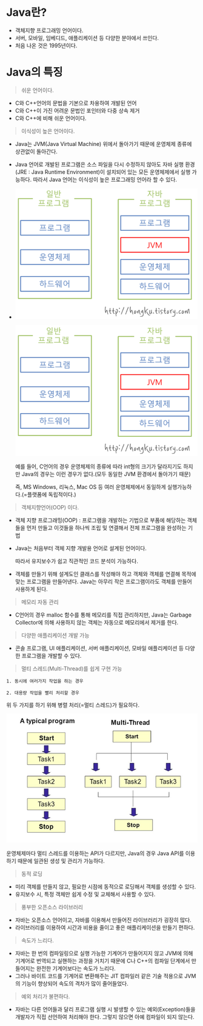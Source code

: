 # Java란?



- 객체지향 프로그래밍 언어이다.
- 서버, 모바일, 임베디드, 애플리케이션 등 다양한 분야에서 쓰인다.
- 처음 나온 것은 1995년이다.





# Java의 특징



> 쉬운 언어이다.

- C와 C++언어의 문법을 기본으로 차용하여 개발된 언어
- C와 C++이 가진 어려운 문법인 포인터와 다중 상속 제거
- C와 C++에 비해 쉬운 언어이다.



> 이식성이 높은 언어이다.

- Java는 JVM(Java Virtual Machine) 위에서 돌아가기 때문에 운영체제 종류에 상관없이 돌아간다.

- Java 언어로 개발된 프로그램은 소스 파일을 다시 수정하지 않아도 자바 실행 환경(JRE : Java Runtime Environment)이 설치되어 있는 모든 운영체제에서 실행 가능하다. 따라서 Java 언어는 이식성이 높은 프로그래밍 언어라 할 수 있다.

- ![JAVA_1](https://github.com/YoungJung93/Study/blob/master/resources/JAVA/JAVA_1.png)

  ![JAVA_1](..\resources\JAVA\JAVA_1.png)

  예를 들어, C언어의 경우 운영체제의 종류에 따라 int형의 크기가 달라지기도 하지만 Java의 경우는 이런 경우가 없다.(모두 동일한 JVM 환경에서 돌아가기 때문)

  즉, MS Windows, 리눅스, Mac OS 등 여러 운영체제에서 동일하게 실행가능하다.(=플랫폼에 독립적이다.)



> 객체지향언어(OOP) 이다.

- 객체 지향 프로그래밍(OOP) : 프로그램을 개발하는 기법으로 부품에 해당하는 객체들을 먼저 만들고 이것들을 하나씩 조립 및 연결해서 전체 프로그램을 완성하는 기법

- Java는 처음부터 객체 지향 개발용 언어로 설계된 언어이다.

  따라서 유지보수가 쉽고 직관적인 코드 분석이 가능하다.
  
- 객체를 만들기 위해 설계도인 클래스를 작성해야 하고 객체와 객체를 연결해 목적에 맞는 프로그램을 만들어낸다. Java는 아무리 작은 프로그램이라도 객체를 만들어 사용하게 된다.



> 메모리 자동 관리

- C언어의 경우 malloc 함수를 통해 메모리를 직접 관리하지만, Java는 Garbage Collector에 의해 사용하지 않는 객체는 자동으로 메모리에서 제거를 한다.



> 다양한 애플리케이션 개발 가능

- 콘솔 프로그램, UI 애플리케이션, 서버 애플리케이션, 모바일 애플리케이션 등 다양한 프로그램을 개발할 수 있다.



> 멀티 스레드(Multi-Thread)를 쉽게 구현 가능

`1. 동시에 여러가지 작업을 하는 경우`

`2. 대용량 작업을 빨리 처리할 경우`

위 두 가지를 하기 위해 병렬 처리(=멀티 스레드)가 필요하다.

![JAVA_2](..\resources\JAVA\JAVA_2.png)

운영체제마다 멀티 스레드를 이용하는 API가 다르지만, Java의 경우 Java API를 이용하기 때문에 일관된 생성 및 관리가 가능하다.



> 동적 로딩

- 미리 객체를 만들지 않고, 필요한 시점에 동적으로 로딩해서 객체를 생성할 수 있다.
- 유지보수 시, 특정 객체만 쉽게 수정 및 교체해서 사용할 수 있다.



> 풍부한 오픈소스 라이브러리

- 자바는 오픈소스 언어이고, 자바를 이용해서 만들어진 라이브러리가 굉장히 많다.
- 라이브러리를 이용하여 시간과 비용을 줄이고 좋은 애플리케이션을 만들기 편하다.



> 속도가 느리다.

- 자바는 한 번의 컴파일링으로 실행 가능한 기계어가 만들어지지 않고 JVM에 의해 기계어로 번역되고 실핸하는 과정을 거치기 때문에 C나 C++의 컴파일 단계에서 만들어지는 완전한 기계어보다는 속도가 느리다.
- 그러나 바이트 코드를 기계어로 변환해주는 JIT 컴파일러 같은 기술 적용으로 JVM의 기능이 향상되어 속도의 격차가 많이 줄어들었다.



> 예외 처리가 불편하다.

- 자바는 다른 언어들과 달리 프로그램 실행 시 발생할 수 있는 예외(Exception)들을 개발자가 직접 선언하여 처리해야 한다. 그렇지 않으면 아예 컴파일이 되지 않는다.

